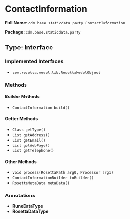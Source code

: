 # ContactInformation

**Full Name:** `cdm.base.staticdata.party.ContactInformation`

**Package:** `cdm.base.staticdata.party`

## Type: Interface

### Implemented Interfaces

- `com.rosetta.model.lib.RosettaModelObject`

### Methods

#### Builder Methods

- `ContactInformation build()`

#### Getter Methods

- `Class getType()`
- `List getAddress()`
- `List getEmail()`
- `List getWebPage()`
- `List getTelephone()`

#### Other Methods

- `void process(RosettaPath arg0, Processor arg1)`
- `ContactInformationBuilder toBuilder()`
- `RosettaMetaData metaData()`

### Annotations

- **RuneDataType**
- **RosettaDataType**

